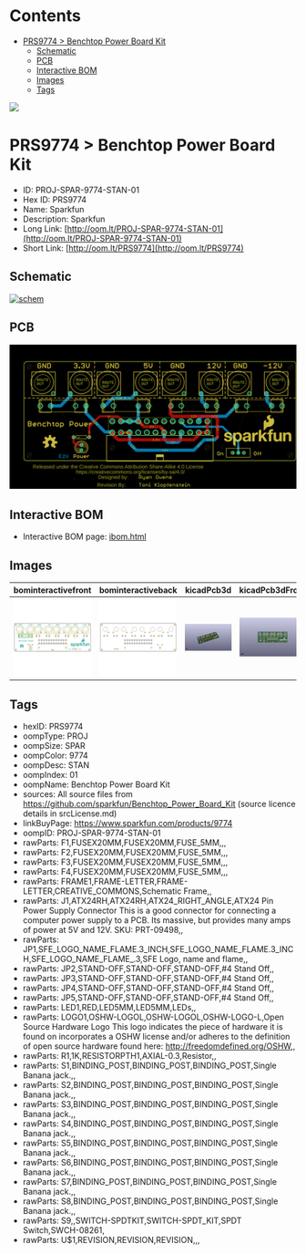 



Contents
========

* [PRS9774 > Benchtop Power Board Kit](#prs9774--benchtop-power-board-kit)
	* [Schematic](#schematic)
	* [PCB](#pcb)
	* [Interactive BOM](#interactive-bom)
	* [Images](#images)
	* [Tags](#tags)
  
![][im]
# PRS9774 > Benchtop Power Board Kit

- ID: PROJ-SPAR-9774-STAN-01
- Hex ID: PRS9774
- Name: Sparkfun
- Description: Sparkfun
- Long Link: [http://oom.lt/PROJ-SPAR-9774-STAN-01](http://oom.lt/PROJ-SPAR-9774-STAN-01)
- Short Link: [http://oom.lt/PRS9774](http://oom.lt/PRS9774)

## Schematic
  
[![schem](eagleSchemImage.png)](eagleSchemImage.png)
## PCB
  
[![pcb](eagleImage.png)](eagleImage.png)
## Interactive BOM

- Interactive BOM page: [ibom.html](https://htmlpreview.github.io/?https://github.com/oomlout/oomlout_OOMP_projects/blob/main/PROJ-SPAR-9774-STAN-01/kicad/bom/ibom.html)

## Images
  
  

|bominteractivefront|bominteractiveback|kicadPcb3d|kicadPcb3dFront|kicadPcb3dBack|eagleImage|eagleSchemImage|pcbdraw|pcbdrawback|
| :---: | :---: | :---: | :---: | :---: | :---: | :---: | :---: | :---: |
|[![bominteractivefront](bomFront_140.png)](bomFront.png)|[![bominteractiveback](bomBack_140.png)](bomBack.png)|[![kicadPcb3d](kicadPcb3d_140.png)](kicadPcb3d.png)|[![kicadPcb3dFront](kicadPcb3dFront_140.png)](kicadPcb3dFront.png)|[![kicadPcb3dBack](kicadPcb3dBack_140.png)](kicadPcb3dBack.png)|[![eagleImage](eagleImage_140.png)](eagleImage.png)|[![eagleSchemImage](eagleSchemImage_140.png)](eagleSchemImage.png)|[![pcbdraw](pcbdraw_140.png)](pcbdraw.png)|[![pcbdrawback](pcbdrawBack_140.png)](pcbdrawBack.png)|

## Tags

- hexID: PRS9774
- oompType: PROJ
- oompSize: SPAR
- oompColor: 9774
- oompDesc: STAN
- oompIndex: 01
- oompName: Benchtop Power Board Kit
- sources: All source files from https://github.com/sparkfun/Benchtop_Power_Board_Kit (source licence details in srcLicense.md)
- linkBuyPage: https://www.sparkfun.com/products/9774
- oompID: PROJ-SPAR-9774-STAN-01
- rawParts: F1,FUSEX20MM,FUSEX20MM,FUSE_5MM,,,
- rawParts: F2,FUSEX20MM,FUSEX20MM,FUSE_5MM,,,
- rawParts: F3,FUSEX20MM,FUSEX20MM,FUSE_5MM,,,
- rawParts: F4,FUSEX20MM,FUSEX20MM,FUSE_5MM,,,
- rawParts: FRAME1,FRAME-LETTER,FRAME-LETTER,CREATIVE_COMMONS,Schematic Frame,,
- rawParts: J1,ATX24RH,ATX24RH,ATX24_RIGHT_ANGLE,ATX24 Pin Power Supply Connector This is a good connector for connecting a computer power supply to a PCB. Its massive, but provides many amps of power at 5V and 12V. SKU: PRT-09498,,
- rawParts: JP1,SFE_LOGO_NAME_FLAME.3_INCH,SFE_LOGO_NAME_FLAME.3_INCH,SFE_LOGO_NAME_FLAME_.3,SFE Logo, name and flame,,
- rawParts: JP2,STAND-OFF,STAND-OFF,STAND-OFF,#4 Stand Off,,
- rawParts: JP3,STAND-OFF,STAND-OFF,STAND-OFF,#4 Stand Off,,
- rawParts: JP4,STAND-OFF,STAND-OFF,STAND-OFF,#4 Stand Off,,
- rawParts: JP5,STAND-OFF,STAND-OFF,STAND-OFF,#4 Stand Off,,
- rawParts: LED1,RED,LED5MM,LED5MM,LEDs,,
- rawParts: LOGO1,OSHW-LOGOL,OSHW-LOGOL,OSHW-LOGO-L,Open Source Hardware Logo This logo indicates the piece of hardware it is found on incorporates a OSHW license and/or adheres to the definition of open source hardware found here: http://freedomdefined.org/OSHW,,
- rawParts: R1,1K,RESISTORPTH1,AXIAL-0.3,Resistor,,
- rawParts: S1,BINDING_POST,BINDING_POST,BINDING_POST,Single Banana jack.,,
- rawParts: S2,BINDING_POST,BINDING_POST,BINDING_POST,Single Banana jack.,,
- rawParts: S3,BINDING_POST,BINDING_POST,BINDING_POST,Single Banana jack.,,
- rawParts: S4,BINDING_POST,BINDING_POST,BINDING_POST,Single Banana jack.,,
- rawParts: S5,BINDING_POST,BINDING_POST,BINDING_POST,Single Banana jack.,,
- rawParts: S6,BINDING_POST,BINDING_POST,BINDING_POST,Single Banana jack.,,
- rawParts: S7,BINDING_POST,BINDING_POST,BINDING_POST,Single Banana jack.,,
- rawParts: S8,BINDING_POST,BINDING_POST,BINDING_POST,Single Banana jack.,,
- rawParts: S9,,SWITCH-SPDTKIT,SWITCH-SPDT_KIT,SPDT Switch,SWCH-08261,
- rawParts: U$1,REVISION,REVISION,REVISION,,,



[im]: kicadPcb3d_450.png
